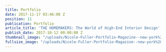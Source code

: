 ```yaml
---
title: Portfolio
date: 2017-11-17 03:46:00 Z
position: 11
publication: Portfolio
article_title: 'THE HOMEMAKERS: The World of High-End Interior Design'
publish_date: 2017-10-12 00:00:00 Z
thumbnail_image: "/uploads/Nicole-Fuller-Portfolio-Magazine--new-york%201-69a7a3.jpg"
fullsize_image: "/uploads/Nicole-Fuller-Portfolio-Magazine--new-york%201-69a7a3.jpg"
---
```


